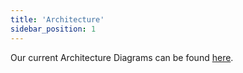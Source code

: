 ```yaml
---
title: 'Architecture'
sidebar_position: 1
---
```


Our current Architecture Diagrams can be found <a href="/likec4" target="_blank">here</a>.
